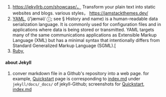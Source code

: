 

1. https://jekyllrb.com/showcase/， Transform your plain text into static websites and blogs.
various styles， https://jamstackthemes.dev/
2. [YAML](https://en.wikipedia.org/wiki/YAML),  (/ˈjæməl/ ⓘ; see § History and name) is a human-readable data serialization language. It is commonly used for configuration files and in applications where data is being stored or transmitted. YAML targets many of the same communications applications as Extensible Markup Language (XML) but has a minimal syntax that intentionally differs from Standard Generalized Markup Language (SGML).[
3. [Ruby](https://rubyonrails.org/), 


#### about Jekyll
1. conver markdown file in a Github's repository into a web page. for example, [Quickstart](https://jekyllrb.com/docs/) page is corresponding to [index.md](https://github.com/jekyll/jekyll/blob/master/docs/_docs/index.md) under `jekyll/docs/_docs/` of jekyll-Github;  screenshots for [Quickstart](250320143318.jpg), [index.md](250320143456.jpg)

